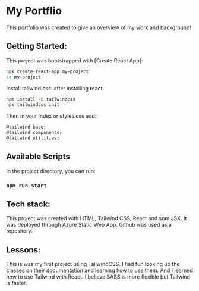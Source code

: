 # My Portflio

This portfolio was created to give an overview of my work and background!

## Getting Started:

This project was bootstrapped with [Create React App]:

```bash
npx create-react-app my-project
cd my-project
```

Install tailwind css: after installing react:

```bash
npm install -D tailwindcss
npx tailwindcss init
```
Then in your index or styles.css add:

```bash
@tailwind base;
@tailwind components;
@tailwind utilities;
```
## Available Scripts

In the project directory, you can run:

### `npm run start`

## Tech stack:

This project was created with HTML, Tailwind CSS, React and som JSX. It was deployed through Azure Static Web App.
Github was used as a repository.

## Lessons:
This is was my first project using TailwindCSS. I had fun looking up the classes on their documentation and learning how to use them. And I learned how to use Tailwind with React. 
I believe SASS is more flexible but Tailwind is faster. 


